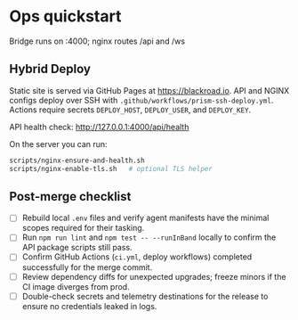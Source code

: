 # Ops quickstart
Bridge runs on :4000; nginx routes /api and /ws

## Hybrid Deploy

Static site is served via GitHub Pages at https://blackroad.io.
API and NGINX configs deploy over SSH with `.github/workflows/prism-ssh-deploy.yml`.
Actions require secrets `DEPLOY_HOST`, `DEPLOY_USER`, and `DEPLOY_KEY`.

API health check: http://127.0.0.1:4000/api/health

On the server you can run:

```sh
scripts/nginx-ensure-and-health.sh
scripts/nginx-enable-tls.sh   # optional TLS helper
```

## Post-merge checklist

- [ ] Rebuild local `.env` files and verify agent manifests have the minimal scopes required for their tasking.
- [ ] Run `npm run lint` and `npm test -- --runInBand` locally to confirm the API package scripts still pass.
- [ ] Confirm GitHub Actions (`ci.yml`, deploy workflows) completed successfully for the merge commit.
- [ ] Review dependency diffs for unexpected upgrades; freeze minors if the CI image diverges from prod.
- [ ] Double-check secrets and telemetry destinations for the release to ensure no credentials leaked in logs.
